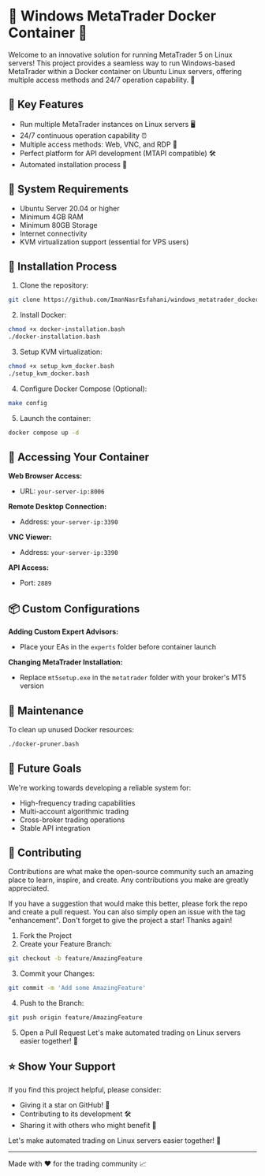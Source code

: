 # 🚀 Windows MetaTrader Docker Container 🎯

Welcome to an innovative solution for running MetaTrader 5 on Linux servers! This project provides a seamless way to run Windows-based MetaTrader within a Docker container on Ubuntu Linux servers, offering multiple access methods and 24/7 operation capability. 🌟

## 🎯 Key Features

- Run multiple MetaTrader instances on Linux servers 🖥️
- 24/7 continuous operation capability ⏰
- Multiple access methods: Web, VNC, and RDP 🔗
- Perfect platform for API development (MTAPI compatible) 🛠️
- Automated installation process 🤖

## 🔧 System Requirements

- Ubuntu Server 20.04 or higher
- Minimum 4GB RAM
- Minimum 80GB Storage
- Internet connectivity
- KVM virtualization support (essential for VPS users)

## 🚀 Installation Process

1. Clone the repository:
```bash
git clone https://github.com/ImanNasrEsfahani/windows_metatrader_docker
```

2. Install Docker:
```bash
chmod +x docker-installation.bash
./docker-installation.bash
```

3. Setup KVM virtualization:
```bash
chmod +x setup_kvm_docker.bash
./setup_kvm_docker.bash
```

4. Configure Docker Compose (Optional):
```bash
make config
```

5. Launch the container:
```bash
docker compose up -d
```

## 🔌 Accessing Your Container

**Web Browser Access:**
- URL: `your-server-ip:8006`

**Remote Desktop Connection:**
- Address: `your-server-ip:3390`

**VNC Viewer:**
- Address: `your-server-ip:3390`

**API Access:**
- Port: `2889`

## 📦 Custom Configurations

**Adding Custom Expert Advisors:**
- Place your EAs in the `experts` folder before container launch

**Changing MetaTrader Installation:**
- Replace `mt5setup.exe` in the `metatrader` folder with your broker's MT5 version

## 🧹 Maintenance

To clean up unused Docker resources:
```bash
./docker-pruner.bash
```

## 🎯 Future Goals

We're working towards developing a reliable system for:
- High-frequency trading capabilities
- Multi-account algorithmic trading
- Cross-broker trading operations
- Stable API integration


## 🤝 Contributing

Contributions are what make the open-source community such an amazing place to learn, inspire, and create. Any contributions you make are greatly appreciated.

If you have a suggestion that would make this better, please fork the repo and create a pull request. You can also simply open an issue with the tag "enhancement". Don't forget to give the project a star! Thanks again!

1. Fork the Project
2. Create your Feature Branch:
```bash
git checkout -b feature/AmazingFeature
```
3. Commit your Changes:
```bash
git commit -m 'Add some AmazingFeature'
```
4. Push to the Branch:
```bash
git push origin feature/AmazingFeature
```
5. Open a Pull Request
Let's make automated trading on Linux servers easier together! 🚀

## ⭐ Show Your Support

If you find this project helpful, please consider:
- Giving it a star on GitHub! 🌟
- Contributing to its development 🛠️
- Sharing it with others who might benefit 🔄

Let's make automated trading on Linux servers easier together! 🚀

---
Made with ❤️ for the trading community 📈
